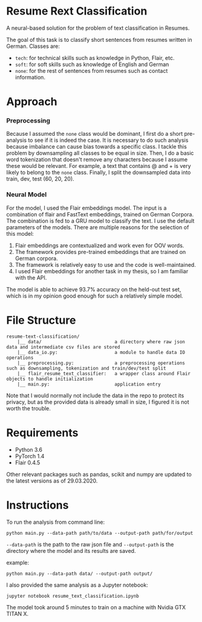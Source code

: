 # Resume Rext Classification

A neural-based solution for the problem of text classification in Resumes.

The goal of this task is to classify short sentences from resumes written in German.
Classes are:
* `tech`: for technical skills such as knowledge in Python, Flair, etc.
* `soft`: for soft skills such as knowledge of English and German
* `none`: for the rest of sentences from resumes such as contact information.


# Approach

### Preprocessing
Because I assumed the `none` class would be dominant, I first do a short pre-analysis to see if it is indeed the case.
It is necessary to do such analysis because imbalance can cause bias towards a specific class. I tackle this problem by downsampling all classes to be equal in size. 
Then, I do a basic word tokenization that doesn't remove any characters because I assume these would be relevant. 
For example, a text that contains @ and + is very likely to belong to the `none` class. 
Finally, I split the downsampled data into train, dev, test (60, 20, 20).  


### Neural Model
For the model, I used the Flair embeddings model. The input is a combination of flair and FastText embeddings, trained
on German Corpora. The combination is fed to a GRU model to classify the text. 
I use the default parameters of the models. There are multiple reasons for the selection of this model:
1. Flair embeddings are contextualized and work even for OOV words.
2. The framework provides pre-trained embeddings that are trained on German corpora.
3. The framework is relatively easy to use and the code is well-maintained.
4. I used Flair embeddings for another task in my thesis, so I am familiar with the API.

The model is able to achieve 93.7% accuracy on the held-out test set, which is in my opinion good enough for such a relatively simple model.

# File Structure 
```
resume-text-classification/
    |__ data/                           a directory where raw json data and intermediate csv files are stored
    |__ data_io.py:                     a module to handle data IO operations
    |__ preprocessing.py:               a preprocessing operations such as downsampling, tokenization and train/dev/test split
    |__ flair_resume_text_classifier:   a wrapper class around Flair objects to handle initialization
    |__ main.py:                        application entry
```    

Note that I would normally not include the data in the repo to protect its privacy, 
but as the provided data is already small in size, I figured it is not worth the trouble.

# Requirements

* Python 3.6
* PyTorch 1.4
* Flair 0.4.5

Other relevant packages such as pandas, scikit and numpy are updated to the latest versions as of 29.03.2020.

# Instructions

To run the analysis from command line:

`python main.py --data-path path/to/data --output-path path/for/output`

`--data-path` is the path to the raw json file and `--output-path` is the directory where the model and its results are saved.

example: 

`python main.py --data-path data/ --output-path output/`

I also provided the same analysis as a Jupyter notebook:

`jupyter notebook resume_text_classification.ipynb`


The model took around 5 minutes to train on a machine with Nvidia GTX TITAN X.

